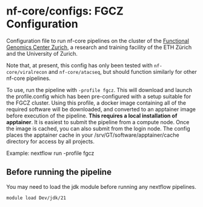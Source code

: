 # nf-core/configs: FGCZ Configuration

Configuration file to run nf-core pipelines on the cluster of the [Functional Genomics Center Zurich](https://fgcz.ch/), a research and training facility of the ETH Zürich and the University of Zurich.

Note that, at present, this config has only been tested with `nf-core/viralrecon` and `nf-core/atacseq`, but should function similarly for other nf-core pipelines.

To use, run the pipeline with `-profile fgcz`. This will download and launch the profile.config which has been pre-configured with a setup suitable for the FGCZ cluster. Using this profile, a docker image containing all of the required software will be downloaded, and converted to an apptainer image before execution of the pipeline. **This requires a local installation of apptainer**. It is easiest to submit the pipeline from a compute node. Once the image is cached, you can also submit from the login node.
The config places the apptainer cache in your /srv/GT/software/apptainer/cache directory for access by all projects.

Example: nextflow run -profile fgcz

## Before running the pipeline

You may need to load the jdk module before running any nextflow pipelines.

```bash
module load Dev/jdk/21
```
